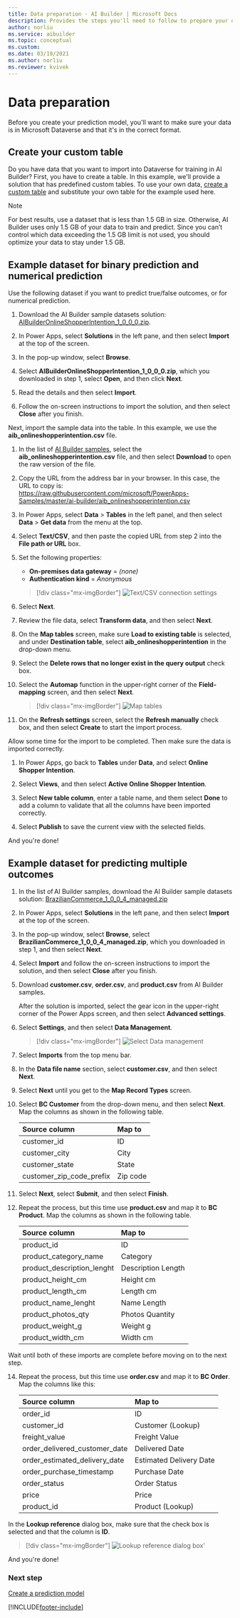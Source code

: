 ```yaml
---
title: Data preparation - AI Builder | Microsoft Docs
description: Provides the steps you'll need to follow to prepare your data for AI Builder in Microsoft Dataverse. 
author: norliu
ms.service: aibuilder
ms.topic: conceptual
ms.custom: 
ms.date: 03/19/2021
ms.author: norliu
ms.reviewer: kvivek
---
```


# Data preparation

Before you create your prediction model, you'll want to make sure your data is in Microsoft Dataverse and that it's in the correct format.

## Create your custom table

Do you have data that you want to import into Dataverse for training in AI Builder? First, you have to create a table. In this example, we'll provide a solution that has predefined custom tables. To use your own data, [create a custom table](/powerapps/maker/common-data-service/data-platform-create-entity) and substitute your own table for the example used here.

> [!NOTE]
>For best results, use a dataset that is less than 1.5 GB in size. Otherwise, AI Builder uses only 1.5 GB of your data to train and predict. Since you can’t control which data exceeding the 1.5 GB limit is not used, you should optimize your data to stay under 1.5 GB.

## Example dataset for binary prediction and numerical prediction

Use the following dataset if you want to predict true/false outcomes, or for numerical prediction.

1. Download the AI Builder sample datasets solution: [AIBuilderOnlineShopperIntention_1_0_0_0.zip](https://go.microsoft.com/fwlink/?linkid=2093415).

1. In Power Apps, select **Solutions** in the left pane, and then select **Import** at the top of the screen.

1. In the pop-up window, select **Browse**.

1. Select **AIBuilderOnlineShopperIntention_1_0_0_0.zip**, which you downloaded in step 1, select **Open**, and then click **Next**.

1. Read the details and then select **Import**.

1. Follow the on-screen instructions to import the solution, and then select **Close** after you finish.

Next, import the sample data into the table. In this example, we use the **aib_onlineshopperintention.csv** file.

1. In the list of [AI Builder samples](https://go.microsoft.com/fwlink/?linkid=2093415), select the **aib_onlineshopperintention.csv** file, and then select **Download** to open the raw version of the file.

1. Copy the URL from the address bar in your browser. In this case, the URL to copy is: https://raw.githubusercontent.com/microsoft/PowerApps-Samples/master/ai-builder/aib_onlineshopperintention.csv

1. In Power Apps, select **Data** > **Tables** in the left panel, and then select **Data** > **Get data** from the menu at the top.

1. Select **Text/CSV**, and then paste the copied URL from step 2 into the **File path  or URL** box.

1. Set the following properties:

    - **On-premises data gateway** = *(none)*
    - **Authentication kind** = *Anonymous*
 
    > [!div class="mx-imgBorder"]
    > ![Text/CSV connection settings](media/predict-properties.png "Text/CSV connection settings")

1. Select **Next**.

1. Review the file data, select **Transform data**, and then select **Next**.

1. On the **Map tables** screen, make sure **Load to existing table** is selected, and under **Destination table**, select **aib_onlineshopperintention** in the drop-down menu.

1. Select the **Delete rows that no longer exist in the query output** check box.

1. Select the **Automap** function in the upper-right corner of the **Field-mapping** screen, and then select **Next**.

    > [!div class="mx-imgBorder"]
    > ![Map tables](media/map-tables.png "Map tables")

1. On the **Refresh settings** screen, select the **Refresh manually** check box, and then select **Create** to start the import process.

Allow some time for the import to be completed. Then make sure the data is imported correctly.

1. In Power Apps, go back to **Tables** under **Data**, and select **Online Shopper Intention**.

1. Select **Views**, and then select **Active Online Shopper Intention**.

1. Select **New table column**, enter a table name, and them select **Done** to add a column to validate that all the columns have been imported correctly.

1. Select **Publish** to save the current view with the selected fields.

And you're done!

## Example dataset for predicting multiple outcomes

1. In the list of AI Builder samples, download the AI Builder sample datasets solution: [BrazilianCommerce_1_0_0_4_managed.zip](https://go.microsoft.com/fwlink/?linkid=2093415)

1. In Power Apps, select **Solutions** in the left pane, and then select **Import** at the top of the screen.

1. In the pop-up window, select **Browse**, select **BrazilianCommerce_1_0_0_4_managed.zip**, which you downloaded in step 1, and then select **Next**.

1. Select **Import** and follow the on-screen instructions to import the solution, and then select **Close** after you finish.

1. Download **customer.csv**, **order.csv**, and **product.csv** from AI Builder samples.

   After the solution is imported, select the gear icon in the upper-right corner of the Power Apps screen, and then select **Advanced settings**.

1. Select **Settings**, and then select **Data Management**.

   > [!div class="mx-imgBorder"]
   > ![Select Data management](media/smpl-settings-data-mgmt.png "Select Data management")

1. Select **Imports** from the top menu bar.

1. In the **Data file name** section, select **customer.csv**, and then select **Next**.

1. Select **Next** until you get to the **Map Record Types** screen.

1. Select **BC Customer** from the drop-down menu, and then select **Next**. Map the columns as shown in the following table.

    |**Source column**|**Map to**|
    |:-----|:-----|
    |customer\_id|ID |
    |customer\_city|City |
    |customer\_state|State |
    |customer\_zip\_code\_prefix|Zip code |

1. Select **Next**, select **Submit**, and then select **Finish**.

1. Repeat the process, but this time use **product.csv** and map it to **BC Product**. Map the columns as shown in the following table. 

    |**Source column**|**Map to**|
    |:-----|:-----|
    |product\_id|ID |
    |product\_category\_name|Category |
    |product\_description\_lenght|Description Length |
    |product\_height\_cm|Height cm |
    |product\_length\_cm|Length cm |
    |product\_name\_lenght|Name Length |
    |product\_photos\_qty|Photos Quantity |
    |product\_weight\_g|Weight g |
    |product\_width\_cm|Width cm |

  Wait until both of these imports are complete before moving on to the next step.

14. Repeat the process, but this time use **order.csv** and map it to **BC Order**. Map the columns like this:

    |**Source column**|**Map to**|
    |:-----|:-----|
    |order\_id|ID  |
    |customer\_id|Customer (Lookup) |
    |freight\_value|Freight Value |
    |order\_delivered\_customer\_date|Delivered Date |
    |order\_estimated\_delivery\_date|Estimated Delivery Date |
    |order\_purchase\_timestamp|Purchase Date |
    |order\_status|Order Status |
    |price|Price |
    |product\_id|Product (Lookup) |

In the **Lookup reference** dialog box, make sure that the check box is selected and that the column is **ID**.

   > [!div class="mx-imgBorder"]
   > ![Lookup reference dialog box'](media/lookup-reference.png "Lookup reference dialog box")

And you're done! 

### Next step

[Create a prediction model](prediction-create-model.md)

[!INCLUDE[footer-include](includes/footer-banner.md)]